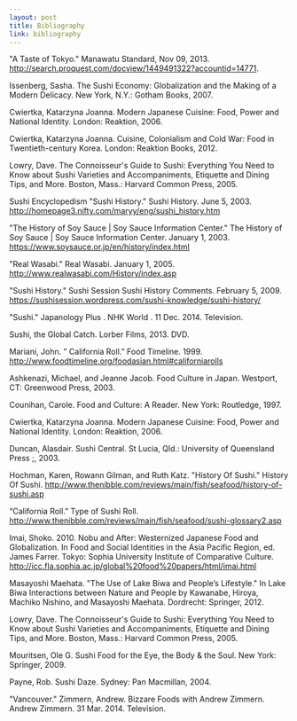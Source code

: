 ```yaml
---
layout: post
title: Bibliography
link: bibliography
---
```


"A Taste of Tokyo." Manawatu Standard, Nov 09, 2013. http://search.proquest.com/docview/1449491322?accountid=14771.

Issenberg, Sasha. The Sushi Economy: Globalization and the Making of a Modern Delicacy. New York, N.Y.: Gotham Books, 2007.

Cwiertka, Katarzyna Joanna. Modern Japanese Cuisine: Food, Power and National Identity. London: Reaktion, 2006.

Cwiertka, Katarzyna Joanna. Cuisine, Colonialism and Cold War: Food in Twentieth-century Korea. London: Reaktion Books, 2012.

Lowry, Dave. The Connoisseur's Guide to Sushi: Everything You Need to Know about Sushi Varieties and Accompaniments, Etiquette and Dining Tips, and More. Boston, Mass.: Harvard Common Press, 2005.  

Sushi Encyclopedism "Sushi History." Sushi History. June 5, 2003. http://homepage3.nifty.com/maryy/eng/sushi_history.htm

"The History of Soy Sauce | Soy Sauce Information Center." The History of Soy  Sauce | Soy Sauce Information Center. January 1, 2003.  https://www.soysauce.or.jp/en/history/index.html 

"Real Wasabi." Real Wasabi. January 1, 2005. http://www.realwasabi.com/History/index.asp  

"Sushi History." Sushi Session Sushi History Comments. February 5, 2009. https://sushisession.wordpress.com/sushi-knowledge/sushi-history/

"Sushi."  Japanology Plus . NHK World . 11 Dec. 2014. Television.

Sushi, the Global Catch. Lorber Films, 2013. DVD.

Mariani, John. ” California Roll.” Food Timeline. 1999.
http://www.foodtimeline.org/foodasian.html#californiarolls

Ashkenazi, Michael, and Jeanne Jacob. Food Culture in Japan. Westport, CT: Greenwood Press, 2003.

Counihan, Carole. Food and Culture: A Reader. New York: Routledge, 1997.

Cwiertka, Katarzyna Joanna. Modern Japanese Cuisine: Food, Power and National Identity. London: Reaktion, 2006.

Duncan, Alasdair. Sushi Central. St Lucia, Qld.: University of Queensland Press ;, 2003.

Hochman, Karen, Rowann Gilman, and Ruth Katz. "History Of Sushi." History Of Sushi. http://www.thenibble.com/reviews/main/fish/seafood/history-of-sushi.asp 

“California Roll.” Type of Sushi Roll. 
http://www.thenibble.com/reviews/main/fish/seafood/sushi-glossary2.asp

Imai, Shoko. 2010. Nobu and After: Westernized Japanese Food and Globalization. In Food and Social Identities in the Asia Pacific Region, ed. James Farrer. Tokyo: Sophia University Institute of Comparative Culture. http://icc.fla.sophia.ac.jp/global%20food%20papers/html/imai.html 

Masayoshi Maehata. "The Use of Lake Biwa and People’s Lifestyle." In Lake Biwa Interactions between Nature and People by Kawanabe, Hiroya, Machiko Nishino, and Masayoshi Maehata. Dordrecht: Springer, 2012.

Lowry, Dave. The Connoisseur's Guide to Sushi: Everything You Need to Know about Sushi Varieties and Accompaniments, Etiquette and Dining Tips, and More. Boston, Mass.: Harvard Common Press, 2005.

Mouritsen, Ole G. Sushi Food for the Eye, the Body & the Soul. New York: Springer, 2009.

Payne, Rob. Sushi Daze. Sydney: Pan Macmillan, 2004.

"Vancouver." Zimmern, Andrew. Bizzare Foods with Andrew Zimmern. Andrew Zimmern. 31 Mar. 2014. Television.
